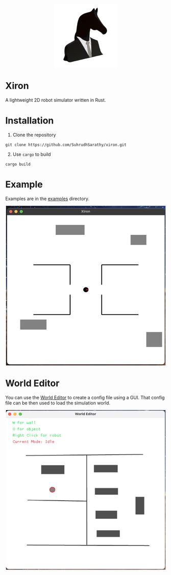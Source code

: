 <p align="center">
    <img src="images/logo.png" 
        alt="Picture" 
        width="200" 
        height="200" 
        style="display: block; margin: 0 auto" />
</p>

# Xiron
A lightweight 2D robot simulator written in Rust.

# Installation
1. Clone the repository
```
git clone https://github.com/SuhrudhSarathy/xiron.git
```
2. Use `cargo` to build
```
cargo build
```

# Example
Examples are in the [examples](examples) directory.

<p align="center">
    <img src="images/screen.png" 
        alt="Picture" 
        width="500" 
        height="500" 
        style="display: block; margin: 0 auto" />
</p>

# World Editor
You can use the [World Editor](src/bin/world_editor.rs) to create a config file using a GUI. That config file can be then used to load the simulation world.

<p align="center">
    <img src="images/world_editor.png" 
        alt="Picture" 
        width="500" 
        height="500" 
        style="display: block; margin: 0 auto" />
</p>